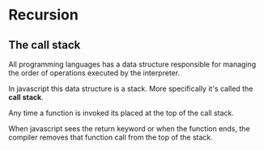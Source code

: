 # Recursion
## The call stack
All programming languages has a data structure responsible for managing the order of operations executed by the interpreter.

In javascript this data structure is a stack. More specifically it's called the **call stack**.

Any time a function is invoked its placed at the top of the call stack.

When javascript sees the return keyword or when the function ends, the compiler removes that function call from the top of the stack. 
